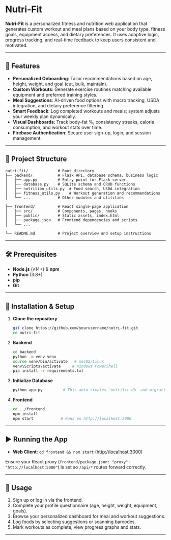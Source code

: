 # Nutri-Fit

**Nutri-Fit** is a personalized fitness and nutrition web application that generates custom workout and meal plans based on your body type, fitness goals, equipment access, and dietary preferences. It uses adaptive logic, progress tracking, and real-time feedback to keep users consistent and motivated.

---

## 🚀 Features

* **Personalized Onboarding**: Tailor recommendations based on age, height, weight, and goal (cut, bulk, maintain).
* **Custom Workouts**: Generate exercise routines matching available equipment and preferred training styles.
* **Meal Suggestions**: AI-driven food options with macro tracking, USDA integration, and dietary preference filtering.
* **Smart Feedback**: Log completed workouts and meals; system adjusts your weekly plan dynamically.
* **Visual Dashboards**: Track body-fat %, consistency streaks, calorie consumption, and workout stats over time.
* **Firebase Authentication**: Secure user sign-up, login, and session management.

---

## 📁 Project Structure

```
nutri-fit/             # Root directory
├── backend/           # Flask API, database schema, business logic
│   ├── app.py         # Entry point for Flask server
│   ├── database.py    # SQLite schema and CRUD functions
│   ├── nutrition_utils.py  # Food search, USDA integration
│   ├── fitness_utils.py    # Workout generation and recommendations
│   └── ...            # Other modules and utilities

├── frontend/          # React single-page application
│   ├── src/           # Components, pages, hooks
│   ├── public/        # Static assets, index.html
│   ├── package.json   # Frontend dependencies and scripts
│   └── ...

└── README.md          # Project overview and setup instructions
```

---

## 🛠️ Prerequisites

* **Node.js** (v14+) & **npm**
* **Python** (3.8+)
* **pip**
* **Git**

---

## 🔧 Installation & Setup

1. **Clone the repository**

   ```bash
   git clone https://github.com/yourusername/nutri-fit.git
   cd nutri-fit
   ```

2. **Backend**

   ```bash
   cd backend
   python -m venv venv
   source venv/bin/activate   # macOS/Linux
   venv\Scripts\activate     # Windows PowerShell
   pip install -r requirements.txt
   ```

4. **Initialize Database**

   ```bash
   python app.py         # This auto-creates `nutrifit.db` and migrations
   ```

5. **Frontend**

   ```bash
   cd ../frontend
   npm install
   npm start            # Runs on http://localhost:3000
   ```

---

## ▶️ Running the App

* **Web Client**: `cd frontend && npm start` ([http://localhost:3000](http://localhost:3000))

Ensure your React proxy (`frontend/package.json: "proxy": "http://localhost:5000"`) is set so `/api/*` routes forward correctly.

---

## 📒 Usage

1. Sign up or log in via the frontend.
2. Complete your profile questionnaire (age, height, weight, equipment, goals).
3. Browse your personalized dashboard for meal and workout suggestions.
4. Log foods by selecting suggestions or scanning barcodes.
5. Mark workouts as complete; view progress graphs and stats.

---
